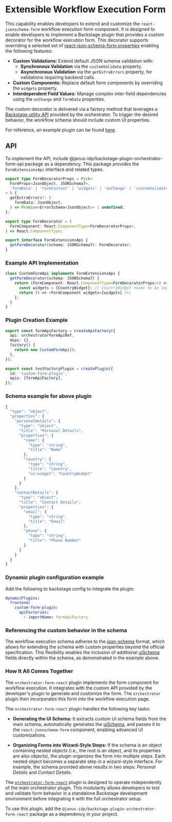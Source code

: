 # Extensible Workflow Execution Form

This capability enables developers to extend and customize the `react-jsonschema-form` workflow execution form component. It is designed to enable developers to implement a Backstage plugin that provides a custom decorator for the workflow execution form. This decorator supports overriding a selected set of [react-json-schema-form properties](https://rjsf-team.github.io/react-jsonschema-form/docs/api-reference/form-props) enabling the following features:

- **Custom Validations:** Extend default JSON schema validation with:
  - **Synchronous Validation** via the `customValidate` property.
  - **Asynchronous Validation** via the `getExtraErrors` property, for validations requiring backend calls.
- **Custom Components:** Replace default form components by overriding the `widgets` property.
- **Interdependent Field Values:** Manage complex inter-field dependencies using the `onChange` and `formData` properties.

The custom decorator is delivered via a factory method that leverages a [Backstage utility API](https://backstage.io/docs/api/utility-apis) provided by the orchestrator. To trigger the desired behavior, the workflow schema should include custom UI properties.

For reference, an example plugin can be found [here](https://github.com/parodos-dev/custom-form-example-plugin).

## API

To implement the API, include @janus-idp/backstage-plugin-orchestrator-form-api package as a dependency.
This package provides the `FormExtensionsApi` interface and related types.

```typescript
export type FormDecoratorProps = Pick<
  FormProps<JsonObject, JSONSchema7>,
  'formData' | 'formContext' | 'widgets' | 'onChange' | 'customValidate'
> & {
  getExtraErrors?: (
    formData: JsonObject,
  ) => Promise<ErrorSchema<JsonObject>> | undefined;
};

export type FormDecorator = (
  FormComponent: React.ComponentType<FormDecoratorProps>,
) => React.ComponentType;

export interface FormExtensionsApi {
  getFormDecorator(schema: JSONSchema7): FormDecorator;
}
```

### Example API Implementation

```typescript
class CustomFormApi implements FormExtensionsApi {
  getFormDecorator(schema: JSONSchema7) {
    return (FormComponent: React.ComponentType<FormDecoratorProps>>) => {
      const widgets = {CountryWidget}; // CountryWidget needs to be implemneted and imported
      return () => <FormComponent widgets={widgets} />;
    };
  }
}
```

### Plugin Creation Example

```typescript
export const formApiFactory = createApiFactory({
  api: orchestratorFormApiRef,
  deps: {},
  factory() {
    return new CustomFormApi();
  },
});

export const testFactoryPlugin = createPlugin({
  id: 'custom-form-plugin',
  apis: [formApiFactory],
});
```

### Schema example for above plugin

```typescript
{
  "type": "object",
  "properties": {
    "personalDetails": {
      "type": "object",
      "title": "Personal Details",
      "properties": {
        "name": {
          "type": "string",
          "title": "Name"
        },
        "country": {
          "type": "string",
          "title": "Country",
          "ui:widget": "CountryWidget"
        }
      }
    },
    "contactDetails": {
      "type": "object",
      "title": "Contact Details",
      "properties": {
        "email": {
          "type": "string",
          "title": "Email"
        },
        "phone": {
          "type": "string",
          "title": "Phone Number"
        }
      }
    }
  }
}
```

### Dynamic plugin configuration example

Add the following to backstage config to integrate the plugin:

```yaml
dynamicPlugins:
  frontend:
    custom-form-plugin:
      apiFactories:
        - importName: formApiFactory
```

### Referencing the custom behavior in the schema

The workflow execution schema adheres to the [json-schema](https://json-schema.org/) format, which allows for extending the schema with custom properties beyond the official specification. This flexibility enables the inclusion of additional [uiSchema](https://rjsf-team.github.io/react-jsonschema-form/docs/api-reference/uiSchema/) fields directly within the schema, as demonstrated in the example above.

### How It All Comes Together

The `orchestrator-form-react` plugin implements the form component for workflow execution. It integrates with the custom API provided by the developer's plugin to generate and customize the form. The `orchestrator` plugin then incorporates this form into the workflow execution page.

The `orchestrator-form-react` plugin handles the following key tasks:

- **Generating the UI Schema:** It extracts custom UI schema fields from the main schema, automatically generates the [uiSchema](https://rjsf-team.github.io/react-jsonschema-form/docs/api-reference/uiSchema/), and passes it to the `react-jsonschema-form` component, enabling advanced UI customizations.

- **Organizing Forms into Wizard-Style Steps:** If the schema is an object containing nested objects (i.e., the root is an object, and its properties are also objects), the plugin organizes the form into multiple steps. Each nested object becomes a separate step in a wizard-style interface. For example, the schema provided above results in two steps: _Personal Details_ and _Contact Details_.

The [`orchestrator-form-react`](https://github.com/janus-idp/backstage-plugins/tree/main/plugins/orchestrator-form-react) plugin is designed to operate independently of the main orchestrator plugin. This modularity allows developers to test and validate form behavior in a standalone Backstage development environment before integrating it with the full orchestrator setup.

To use this plugin, add the `@janus-idp/backstage-plugin-orchestrator-form-react` package as a dependency in your project.
